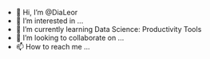 - 👋 Hi, I’m @DiaLeor
- 👀 I’m interested in ...
- 🌱 I’m currently learning Data Science: Productivity Tools
- 💞️ I’m looking to collaborate on ...
- 📫 How to reach me ...

<!---
dialeor/dialeor is a ✨ special ✨ repository because its `README.md` (this file) appears on your GitHub profile.
You can click the Preview link to take a look at your changes.
--->
